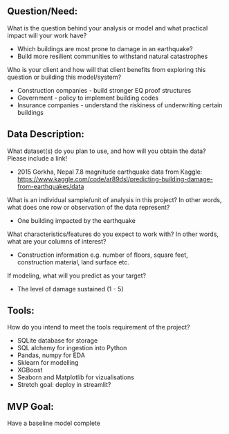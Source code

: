 
## Question/Need:

What is the question behind your analysis or model and what practical impact will your work have?

- Which buildings are most prone to damage in an earthquake?
- Build more resilient communities to withstand natural catastrophes

Who is your client and how will that client benefits from exploring this question or building this model/system?

- Construction companies - build stronger EQ proof structures
- Government - policy to implement building codes
- Insurance companies - understand the riskiness of underwriting certain buildings

## Data Description:

What dataset(s) do you plan to use, and how will you obtain the data? Please include a link!
- 2015 Gorkha, Nepal 7.8 magnitude earthquake data from Kaggle:
https://www.kaggle.com/code/ar89dsl/predicting-building-damage-from-earthquakes/data

What is an individual sample/unit of analysis in this project? In other words, what does one row or observation of the data represent?
-  One building impacted by the earthquake

What characteristics/features do you expect to work with? In other words, what are your columns of interest?
- Construction information e.g. number of floors, square feet, construction material, land surface etc. 

If modeling, what will you predict as your target?
- The level of damage sustained (1 - 5)


## Tools:

How do you intend to meet the tools requirement of the project?
- SQLite database for storage
- SQL alchemy for ingestion into Python
- Pandas, numpy for EDA
- Sklearn for modelling
- XGBoost
- Seaborn and Matplotlib for vizualisations
- Stretch goal: deploy in streamlit?

## MVP Goal:

Have a baseline model complete